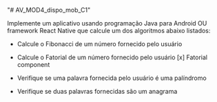 "# AV_MOD4_dispo_mob_C1" 


Implemente um aplicativo usando programação Java para Android OU framework React Native
que calcule um dos algoritmos abaixo listados:

- Calcule o Fibonacci de um número fornecido pelo usuário

- Calcule o Fatorial de um número fornecido pelo usuário
[x] Fatorial component 

- Verifique se uma palavra fornecida pelo usuário é uma palíndromo

- Verifique se duas palavras fornecidas são um anagrama


